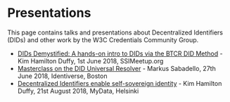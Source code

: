 # Presentations

This page contains talks and presentations about Decentralized Identifiers (DIDs) and other work by the W3C Credentials Community Group.

- [DIDs Demystified: A hands-on intro to DIDs via the BTCR DID Method](http://ssimeetup.org/dids-demystified-hands-intro-dids-btcr-did-method-kim-hamilton-duffy-webinar-5/) - Kim Hamilton Duffy, 1st June 2018, SSIMeetup.org
- [Masterclass on the DID Universal Resolver](https://www.youtube.com/watch?v=Oxv3QMmElYw) - Markus Sabadello, 27th June 2018, Identiverse, Boston
- [Decentralized Identifiers enable self-sovereign identity](https://www.youtube.com/watch?v=KsIM0zq37fU) - Kim Hamilton Duffy, 21st August 2018, MyData, Helsinki</li>

